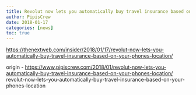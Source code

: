 ```yaml
---
title: Revolut now lets you automatically buy travel insurance based on your phone’s location
author: PipisCrew
date: 2018-01-17
categories: [news]
toc: true
---
```


https://thenextweb.com/insider/2018/01/17/revolut-now-lets-you-automatically-buy-travel-insurance-based-on-your-phones-location/

origin - https://www.pipiscrew.com/2018/01/revolut-now-lets-you-automatically-buy-travel-insurance-based-on-your-phones-location/ revolut-now-lets-you-automatically-buy-travel-insurance-based-on-your-phones-location